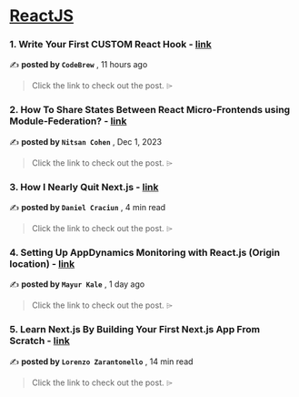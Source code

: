 
<h1><a href=https://medium.com/tag/reactjs/recommended target="_blank" rel="noopener noreferrer">ReactJS</a></h1>
<h3>1. Write Your First CUSTOM React Hook - <a href=https://medium.com/@code.brew/write-your-first-custom-react-hook-dfc9e6d64bfb?source=tag_recommended_feed---------0-84----------reactjs----------2c4fbda1_4a19_4dc6_89d9_e920cb2233ae------- target="_blank" rel="noopener noreferrer">link</a></h3>

✍️ **posted by `CodeBrew`** <date> , 11 hours ago</date>

<blockquote>Click the link to check out the post. ⌲</blockquote>

<h3>2. How To Share States Between React Micro-Frontends using Module-Federation? - <a href=https://medium.com/bitsrc/how-to-share-state-between-react-micro-frontends-using-module-federation-f3762996c208?source=tag_recommended_feed---------1-107----------reactjs----------2c4fbda1_4a19_4dc6_89d9_e920cb2233ae------- target="_blank" rel="noopener noreferrer">link</a></h3>

✍️ **posted by `Nitsan Cohen`** <date> , Dec 1, 2023</date>

<blockquote>Click the link to check out the post. ⌲</blockquote>

<h3>3. How I Nearly Quit Next.js - <a href=https://medium.com/gitconnected/how-i-nearly-quit-next-js-6bd58edef5fe?source=tag_recommended_feed---------2-85----------reactjs----------2c4fbda1_4a19_4dc6_89d9_e920cb2233ae------- target="_blank" rel="noopener noreferrer">link</a></h3>

✍️ **posted by `Daniel Craciun`** <date> , 4 min read</date>

<blockquote>Click the link to check out the post. ⌲</blockquote>

<h3>4. Setting Up AppDynamics Monitoring with React.js (Origin location) - <a href=https://medium.com/@kalemayur8/setting-up-appdynamics-monitoring-with-react-js-origin-location-04c086a5703b?source=tag_recommended_feed---------3-84----------reactjs----------2c4fbda1_4a19_4dc6_89d9_e920cb2233ae------- target="_blank" rel="noopener noreferrer">link</a></h3>

✍️ **posted by `Mayur Kale`** <date> , 1 day ago</date>

<blockquote>Click the link to check out the post. ⌲</blockquote>

<h3>5. Learn Next.js By Building Your First Next.js App From Scratch - <a href=https://medium.com/gitconnected/learn-next-js-by-building-your-first-next-js-app-from-scratch-8ec7cc93a9cb?source=tag_recommended_feed---------4-107----------reactjs----------2c4fbda1_4a19_4dc6_89d9_e920cb2233ae------- target="_blank" rel="noopener noreferrer">link</a></h3>

✍️ **posted by `Lorenzo Zarantonello`** <date> , 14 min read</date>

<blockquote>Click the link to check out the post. ⌲</blockquote>

